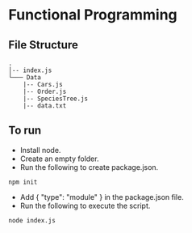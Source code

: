 # Functional Programming

## File Structure
```
.
│-- index.js
└─── Data
    |-- Cars.js
    |-- Order.js
    |-- SpeciesTree.js
    |-- data.txt
```

## To run
- Install node.
- Create an empty folder.
- Run the following to create package.json.
```
npm init
```
- Add { "type": "module" } in the package.json file.
- Run the following to execute the script.
```
node index.js
```

